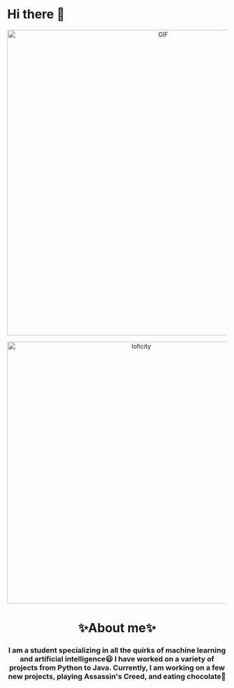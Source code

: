 # Hi there 👋
<div align="center">
<img hight="300" width="700" alt="GIF" align="center" src="https://github.com/blackcater/blackcater/raw/main/images/banner.gif">

<p align="center">
<img alt="loficity" width="600px" src="https://github.com/HyunCafe/HyunCafe/raw/main/assests/loficity.gif"</img>
</p>

# ✨About me✨

### I am a student specializing in all the quirks of machine learning and artificial intelligence😃 I have worked on a variety of projects from Python to Java. Currently, I am working on a few new projects, playing Assassin's Creed, and eating chocolate🍫
<!--
**aks7816/aks7816** is a ✨ _special_ ✨ repository because its `README.md` (this file) appears on your GitHub profile.
<a href="#"><img align="center" src="https://github.com/blackcater/blackcater/raw/main/images/banner.gif" width="500 " height="500" /></a>

-->
